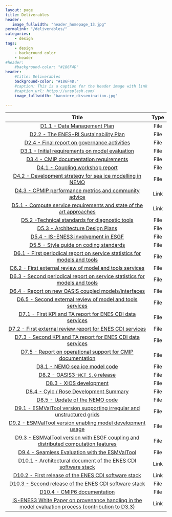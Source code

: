 ```yaml
---
layout: page
title: Deliverables
header:
   image_fullwidth: "header_homepage_13.jpg"
permalink: "/deliverables/"
categories:
    - design
tags:
    - design
    - background color
    - header
#header:
    #background-color: "#186F4D"
header:
    #title: Deliverables
    background-color: "#186F4D;"
    #caption: This is a caption for the header image with link
    #caption_url: https://unsplash.com/
    image_fullwidth: "banniere_dissemination.jpg"

---
```


Title | Type
:----:|:----:
[D1.1 - Data Management Plan](https://raw.githubusercontent.com/IS-ENES3/IS-ENES-Website/main/pdf_documents/IS-ENES3_D1.1.pdf) | File
[D2.2 - The ENES-RI Sustainability Plan](https://raw.githubusercontent.com/IS-ENES3/IS-ENES-Website/main/pdf_documents/IS-ENES3_D2.2_vf.pdf) | File
[D2.4 - Final report on governance activities](https://raw.githubusercontent.com/IS-ENES3/IS-ENES-Website/main/pdf_documents/IS-ENES3_D2.4.pdf) | File
[D3.1 - Initial requirements on model evaluation](https://raw.githubusercontent.com/IS-ENES3/IS-ENES-Website/main/pdf_documents/IS-ENES3_D3.1-vf.pdf) | File
[D3.4 - CMIP documentation requirements](https://raw.githubusercontent.com/IS-ENES3/IS-ENES-Website/main/pdf_documents/IS-ENES3_D3.4.pdf)| File
[D4.1 - Coupling workshop report](https://raw.githubusercontent.com/IS-ENES3/IS-ENES-Website/main/pdf_documents/IS-ENES3_D4.1_Coupling_workshop_report.pdf) | File
[D4.2 - Development strategy for sea ice modelling in NEMO](https://raw.githubusercontent.com/IS-ENES3/IS-ENES-Website/main/pdf_documents/IS-ENES3_D4.2_Development_strategy_for_sea_ice_modelling_in_NEMO.pdf) | File
[D4.3 - CPMIP performance metrics and community advice](https://zenodo.org/record/6394049#.YkxFuzyxXkN) | Link
[D5.1 - Compute service requirements and state of the art approaches](https://raw.githubusercontent.com/IS-ENES3/IS-ENES-Website/main/pdf_documents/IS-ENES3_D5.1_Compute_service_requirements_and_state_of_the_art_approaches.pdf) | Link
[D5.2 -Technical standards for diagnostic tools](https://raw.githubusercontent.com/IS-ENES3/IS-ENES-Website/main/pdf_documents/IS-ENES3_D5.2.pdf) | File
[D5.3 - Architecture Design Plans](https://raw.githubusercontent.com/IS-ENES3/IS-ENES-Website/main/pdf_documents/IS-ENES3_D5.3.pdf) | File
[D5.4 - IS-ENES3 involvement in ESGF](https://raw.githubusercontent.com/IS-ENES3/IS-ENES-Website/main/pdf_documents/IS-ENES3_D5.4_ESGF_involvement.pdf) | File
[D5.5 - Style guide on coding standards](https://raw.githubusercontent.com/IS-ENES3/IS-ENES-Website/main/pdf_documents/IS-ENES3_D5.5.pdf) | File
[D6.1 - First periodical report on service statistics for models and tools](https://raw.githubusercontent.com/IS-ENES3/IS-ENES-Website/main/pdf_documents/IS-ENES3-VA1-D6.1.pdf) | File
[D6.2 - First external review of model and tools services](https://raw.githubusercontent.com/IS-ENES3/IS-ENES-Website/main/pdf_documents/IS-ENES3-VA1-D6.2-vf.pdf) | File
[D6.3 - Second periodical report on service statistics for models and tools](https://raw.githubusercontent.com/IS-ENES3/IS-ENES-Website/main/pdf_documents/IS-ENES3_D6.3.pdf) | File
[D6.4 - Report on new OASIS coupled models/interfaces](https://raw.githubusercontent.com/IS-ENES3/IS-ENES-Website/main/pdf_documents/IS-ENES3_D6.4.pdf) | File
[D6.5 - Second external review of model and tools services](https://raw.githubusercontent.com/IS-ENES3/IS-ENES-Website/main/pdf_documents/IS-ENES3_D6.5.pdf) | File
[D7.1 - First KPI and TA report for ENES CDI data services](https://raw.githubusercontent.com/IS-ENES3/IS-ENES-Website/main/pdf_documents/IS-ENES3_D7.1.pdf) | File
[D7.2 - First external review report for ENES CDI services](https://raw.githubusercontent.com/IS-ENES3/IS-ENES-Website/main/pdf_documents/IS-ENES3_D7.2.pdf) | File
[D7.3 - Second KPI and TA report for ENES CDI data services](https://raw.githubusercontent.com/IS-ENES3/IS-ENES-Website/main/pdf_documents/IS-ENES3-D7.3.pdf) | File
[D7.5 - Report on operational support for CMIP documentation](https://raw.githubusercontent.com/IS-ENES3/IS-ENES-Website/main/pdf_documents/IS-ENES3_D7.5.pdf) | File
[D8.1 - NEMO sea ice model code](https://raw.githubusercontent.com/IS-ENES3/IS-ENES-Website/main/pdf_documents/IS-ENES3_D8.1_NEMO-seaice-code_Sept-2021_FINAL.pdf)| File
[D8.2 - OASIS3-`MCT_5.0` release](https://raw.githubusercontent.com/IS-ENES3/IS-ENES-Website/main/pdf_documents/IS-ENES3_D8.2.pdf) | File
[D8.3 - XIOS development](https://raw.githubusercontent.com/IS-ENES3/IS-ENES-Website/main/pdf_documents/IS-ENES3_D8.3-VF.pdf) | File
[D8.4 - Cylc / Rose Development Summary](https://raw.githubusercontent.com/IS-ENES3/IS-ENES-Website/main/pdf_documents/IS-ENES3_D8.4.pdf)| File
[D8.5 - Update of the NEMO code](https://raw.githubusercontent.com/IS-ENES3/IS-ENES-Website/main/pdf_documents/IS-ENES3_D8.5.pdf)| File
[D9.1 - ESMValTool version supporting irregular and unstructured grids](https://raw.githubusercontent.com/IS-ENES3/IS-ENES-Website/main/pdf_documents/IS-ENES3_D9.1.pdf) | File
[D9.2 - ESMValTool version enabling model development usage](https://raw.githubusercontent.com/IS-ENES3/IS-ENES-Website/main/pdf_documents/IS-ENES3_D9.2_ESMValTool_version_enabling_model_development_usage.pdf) | File
[D9.3 - ESMValTool version with ESGF coupling and distributed computation features](https://raw.githubusercontent.com/IS-ENES3/IS-ENES-Website/main/pdf_documents/ISENES3_D9.3.pdf) | File
[D9.4 - Seamless Evaluation with the ESMValTool](https://raw.githubusercontent.com/IS-ENES3/IS-ENES-Website/main/pdf_documents/IS-ENES3_D9.4.pdf) | File
[D10.1 - Architectural document of the ENES CDI software stack](https://zenodo.org/record/4309892#.Ykw7jDyxXkN) | Link
[D10.2 - First release of the ENES CDI software stack](https://zenodo.org/record/4450012#.YkxFyDyxXkO) | Link
[D10.3 - Second release of the ENES CDI software stack](https://raw.githubusercontent.com/IS-ENES3/IS-ENES-Website/main/pdf_documents/IS-ENES3_D10.3.pdf) | File
[D10.4 - CMIP6 documentation](https://raw.githubusercontent.com/IS-ENES3/IS-ENES-Website/main/pdf_documents/IS-ENES3_D10.4.pdf) | File
[IS-ENES3 White Paper on provenance handling in the model evaluation process (contribution to D3.3)](https://zenodo.org/record/5759571#.YkxFwzyxXkN) | Link
